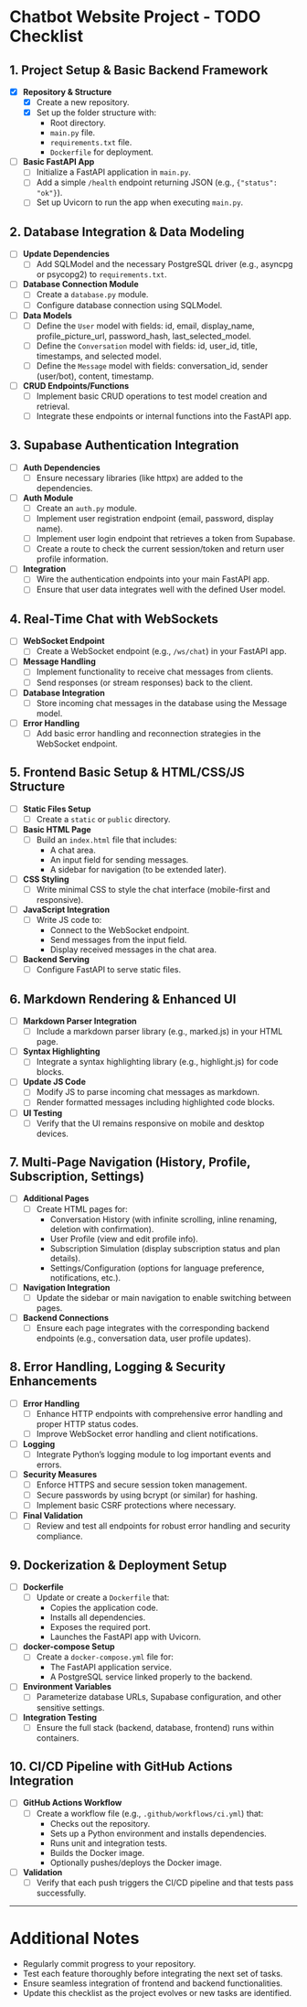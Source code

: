 # Chatbot Website Project - TODO Checklist

## 1. Project Setup & Basic Backend Framework
- [x] **Repository & Structure**
  - [x] Create a new repository.
  - [x] Set up the folder structure with:
    - Root directory.
    - `main.py` file.
    - `requirements.txt` file.
    - `Dockerfile` for deployment.
- [ ] **Basic FastAPI App**
  - [ ] Initialize a FastAPI application in `main.py`.
  - [ ] Add a simple `/health` endpoint returning JSON (e.g., `{"status": "ok"}`).
  - [ ] Set up Uvicorn to run the app when executing `main.py`.

## 2. Database Integration & Data Modeling
- [ ] **Update Dependencies**
  - [ ] Add SQLModel and the necessary PostgreSQL driver (e.g., asyncpg or psycopg2) to `requirements.txt`.
- [ ] **Database Connection Module**
  - [ ] Create a `database.py` module.
  - [ ] Configure database connection using SQLModel.
- [ ] **Data Models**
  - [ ] Define the `User` model with fields: id, email, display_name, profile_picture_url, password_hash, last_selected_model.
  - [ ] Define the `Conversation` model with fields: id, user_id, title, timestamps, and selected model.
  - [ ] Define the `Message` model with fields: conversation_id, sender (user/bot), content, timestamp.
- [ ] **CRUD Endpoints/Functions**
  - [ ] Implement basic CRUD operations to test model creation and retrieval.
  - [ ] Integrate these endpoints or internal functions into the FastAPI app.

## 3. Supabase Authentication Integration
- [ ] **Auth Dependencies**
  - [ ] Ensure necessary libraries (like httpx) are added to the dependencies.
- [ ] **Auth Module**
  - [ ] Create an `auth.py` module.
  - [ ] Implement user registration endpoint (email, password, display name).
  - [ ] Implement user login endpoint that retrieves a token from Supabase.
  - [ ] Create a route to check the current session/token and return user profile information.
- [ ] **Integration**
  - [ ] Wire the authentication endpoints into your main FastAPI app.
  - [ ] Ensure that user data integrates well with the defined User model.

## 4. Real-Time Chat with WebSockets
- [ ] **WebSocket Endpoint**
  - [ ] Create a WebSocket endpoint (e.g., `/ws/chat`) in your FastAPI app.
- [ ] **Message Handling**
  - [ ] Implement functionality to receive chat messages from clients.
  - [ ] Send responses (or stream responses) back to the client.
- [ ] **Database Integration**
  - [ ] Store incoming chat messages in the database using the Message model.
- [ ] **Error Handling**
  - [ ] Add basic error handling and reconnection strategies in the WebSocket endpoint.

## 5. Frontend Basic Setup & HTML/CSS/JS Structure
- [ ] **Static Files Setup**
  - [ ] Create a `static` or `public` directory.
- [ ] **Basic HTML Page**
  - [ ] Build an `index.html` file that includes:
    - A chat area.
    - An input field for sending messages.
    - A sidebar for navigation (to be extended later).
- [ ] **CSS Styling**
  - [ ] Write minimal CSS to style the chat interface (mobile-first and responsive).
- [ ] **JavaScript Integration**
  - [ ] Write JS code to:
    - Connect to the WebSocket endpoint.
    - Send messages from the input field.
    - Display received messages in the chat area.
- [ ] **Backend Serving**
  - [ ] Configure FastAPI to serve static files.

## 6. Markdown Rendering & Enhanced UI
- [ ] **Markdown Parser Integration**
  - [ ] Include a markdown parser library (e.g., marked.js) in your HTML page.
- [ ] **Syntax Highlighting**
  - [ ] Integrate a syntax highlighting library (e.g., highlight.js) for code blocks.
- [ ] **Update JS Code**
  - [ ] Modify JS to parse incoming chat messages as markdown.
  - [ ] Render formatted messages including highlighted code blocks.
- [ ] **UI Testing**
  - [ ] Verify that the UI remains responsive on mobile and desktop devices.

## 7. Multi-Page Navigation (History, Profile, Subscription, Settings)
- [ ] **Additional Pages**
  - [ ] Create HTML pages for:
    - Conversation History (with infinite scrolling, inline renaming, deletion with confirmation).
    - User Profile (view and edit profile info).
    - Subscription Simulation (display subscription status and plan details).
    - Settings/Configuration (options for language preference, notifications, etc.).
- [ ] **Navigation Integration**
  - [ ] Update the sidebar or main navigation to enable switching between pages.
- [ ] **Backend Connections**
  - [ ] Ensure each page integrates with the corresponding backend endpoints (e.g., conversation data, user profile updates).

## 8. Error Handling, Logging & Security Enhancements
- [ ] **Error Handling**
  - [ ] Enhance HTTP endpoints with comprehensive error handling and proper HTTP status codes.
  - [ ] Improve WebSocket error handling and client notifications.
- [ ] **Logging**
  - [ ] Integrate Python’s logging module to log important events and errors.
- [ ] **Security Measures**
  - [ ] Enforce HTTPS and secure session token management.
  - [ ] Secure passwords by using bcrypt (or similar) for hashing.
  - [ ] Implement basic CSRF protections where necessary.
- [ ] **Final Validation**
  - [ ] Review and test all endpoints for robust error handling and security compliance.

## 9. Dockerization & Deployment Setup
- [ ] **Dockerfile**
  - [ ] Update or create a `Dockerfile` that:
    - Copies the application code.
    - Installs all dependencies.
    - Exposes the required port.
    - Launches the FastAPI app with Uvicorn.
- [ ] **docker-compose Setup**
  - [ ] Create a `docker-compose.yml` file for:
    - The FastAPI application service.
    - A PostgreSQL service linked properly to the backend.
- [ ] **Environment Variables**
  - [ ] Parameterize database URLs, Supabase configuration, and other sensitive settings.
- [ ] **Integration Testing**
  - [ ] Ensure the full stack (backend, database, frontend) runs within containers.

## 10. CI/CD Pipeline with GitHub Actions Integration
- [ ] **GitHub Actions Workflow**
  - [ ] Create a workflow file (e.g., `.github/workflows/ci.yml`) that:
    - Checks out the repository.
    - Sets up a Python environment and installs dependencies.
    - Runs unit and integration tests.
    - Builds the Docker image.
    - Optionally pushes/deploys the Docker image.
- [ ] **Validation**
  - [ ] Verify that each push triggers the CI/CD pipeline and that tests pass successfully.

---

# Additional Notes
- Regularly commit progress to your repository.
- Test each feature thoroughly before integrating the next set of tasks.
- Ensure seamless integration of frontend and backend functionalities.
- Update this checklist as the project evolves or new tasks are identified.

